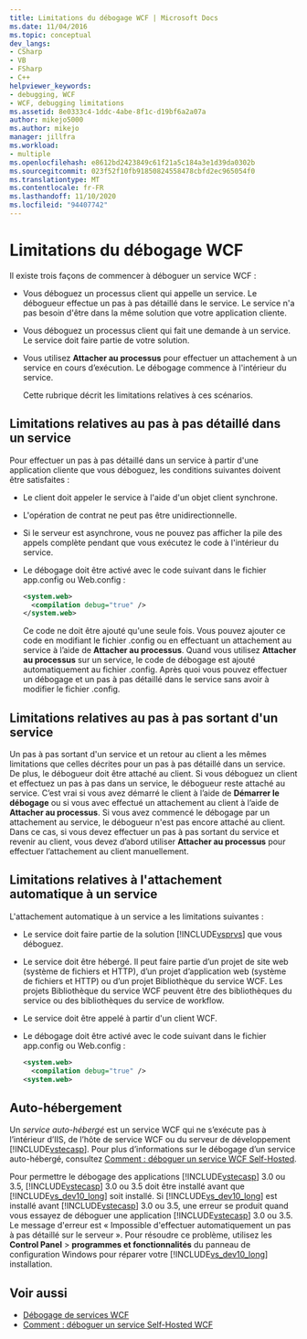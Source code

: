 ```yaml
---
title: Limitations du débogage WCF | Microsoft Docs
ms.date: 11/04/2016
ms.topic: conceptual
dev_langs:
- CSharp
- VB
- FSharp
- C++
helpviewer_keywords:
- debugging, WCF
- WCF, debugging limitations
ms.assetid: 8e0333c4-1ddc-4abe-8f1c-d19bf6a2a07a
author: mikejo5000
ms.author: mikejo
manager: jillfra
ms.workload:
- multiple
ms.openlocfilehash: e8612bd2423849c61f21a5c184a3e1d39da0302b
ms.sourcegitcommit: 023f52f10fb91850824558478cbfd2ec965054f0
ms.translationtype: MT
ms.contentlocale: fr-FR
ms.lasthandoff: 11/10/2020
ms.locfileid: "94407742"
---
```

# <a name="limitations-on-wcf-debugging"></a>Limitations du débogage WCF
Il existe trois façons de commencer à déboguer un service WCF :

- Vous déboguez un processus client qui appelle un service. Le débogueur effectue un pas à pas détaillé dans le service. Le service n'a pas besoin d'être dans la même solution que votre application cliente.

- Vous déboguez un processus client qui fait une demande à un service. Le service doit faire partie de votre solution.

- Vous utilisez **Attacher au processus** pour effectuer un attachement à un service en cours d’exécution. Le débogage commence à l'intérieur du service.

  Cette rubrique décrit les limitations relatives à ces scénarios.

## <a name="limitations-on-stepping-into-a-service"></a>Limitations relatives au pas à pas détaillé dans un service
 Pour effectuer un pas à pas détaillé dans un service à partir d'une application cliente que vous déboguez, les conditions suivantes doivent être satisfaites :

- Le client doit appeler le service à l'aide d'un objet client synchrone.

- L'opération de contrat ne peut pas être unidirectionnelle.

- Si le serveur est asynchrone, vous ne pouvez pas afficher la pile des appels complète pendant que vous exécutez le code à l'intérieur du service.

- Le débogage doit être activé avec le code suivant dans le fichier app.config ou Web.config :

    ```xml
    <system.web>
      <compilation debug="true" />
    </system.web>
    ```

     Ce code ne doit être ajouté qu'une seule fois. Vous pouvez ajouter ce code en modifiant le fichier .config ou en effectuant un attachement au service à l’aide de **Attacher au processus**. Quand vous utilisez **Attacher au processus** sur un service, le code de débogage est ajouté automatiquement au fichier .config. Après quoi vous pouvez effectuer un débogage et un pas à pas détaillé dans le service sans avoir à modifier le fichier .config.

## <a name="limitations-on-stepping-out-of-a-service"></a>Limitations relatives au pas à pas sortant d'un service
 Un pas à pas sortant d'un service et un retour au client a les mêmes limitations que celles décrites pour un pas à pas détaillé dans un service. De plus, le débogueur doit être attaché au client. Si vous déboguez un client et effectuez un pas à pas dans un service, le débogueur reste attaché au service. C’est vrai si vous avez démarré le client à l’aide de **Démarrer le débogage** ou si vous avec effectué un attachement au client à l’aide de **Attacher au processus**. Si vous avez commencé le débogage par un attachement au service, le débogueur n'est pas encore attaché au client. Dans ce cas, si vous devez effectuer un pas à pas sortant du service et revenir au client, vous devez d’abord utiliser **Attacher au processus** pour effectuer l’attachement au client manuellement.

## <a name="limitations-on-automatic-attach-to-a-service"></a>Limitations relatives à l'attachement automatique à un service
 L'attachement automatique à un service a les limitations suivantes :

- Le service doit faire partie de la solution [!INCLUDE[vsprvs](../code-quality/includes/vsprvs_md.md)] que vous déboguez.

- Le service doit être hébergé. Il peut faire partie d’un projet de site web (système de fichiers et HTTP), d’un projet d’application web (système de fichiers et HTTP) ou d’un projet Bibliothèque du service WCF. Les projets Bibliothèque du service WCF peuvent être des bibliothèques du service ou des bibliothèques du service de workflow.

- Le service doit être appelé à partir d'un client WCF.

- Le débogage doit être activé avec le code suivant dans le fichier app.config ou Web.config :

  ```xml
  <system.web>
    <compilation debug="true" />
  <system.web>
  ```

## <a name="self-hosting"></a>Auto-hébergement
 Un *service auto-hébergé* est un service WCF qui ne s’exécute pas à l’intérieur d’IIS, de l’hôte de service WCF ou du serveur de développement [!INCLUDE[vstecasp](../code-quality/includes/vstecasp_md.md)]. Pour plus d’informations sur le débogage d’un service auto-hébergé, consultez [Comment : déboguer un service WCF Self-Hosted](../debugger/how-to-debug-a-self-hosted-wcf-service.md).

 Pour permettre le débogage des applications [!INCLUDE[vstecasp](../code-quality/includes/vstecasp_md.md)] 3.0 ou 3.5, [!INCLUDE[vstecasp](../code-quality/includes/vstecasp_md.md)] 3.0 ou 3.5 doit être installé avant que [!INCLUDE[vs_dev10_long](../code-quality/includes/vs_dev10_long_md.md)] soit installé. Si [!INCLUDE[vs_dev10_long](../code-quality/includes/vs_dev10_long_md.md)] est installé avant [!INCLUDE[vstecasp](../code-quality/includes/vstecasp_md.md)] 3.0 ou 3.5, une erreur se produit quand vous essayez de déboguer une application [!INCLUDE[vstecasp](../code-quality/includes/vstecasp_md.md)] 3.0 ou 3.5. Le message d'erreur est « Impossible d'effectuer automatiquement un pas à pas détaillé sur le serveur ». Pour résoudre ce problème, utilisez les **Control Panel**  >  **programmes et fonctionnalités** du panneau de configuration Windows pour réparer votre [!INCLUDE[vs_dev10_long](../code-quality/includes/vs_dev10_long_md.md)] installation.

## <a name="see-also"></a>Voir aussi
- [Débogage de services WCF](../debugger/debugging-wcf-services.md)
- [Comment : déboguer un service Self-Hosted WCF](../debugger/how-to-debug-a-self-hosted-wcf-service.md)
